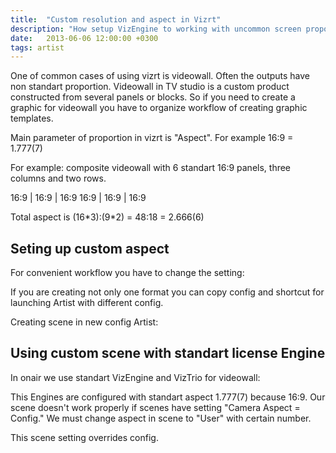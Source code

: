 ```yaml
---
title:  "Custom resolution and aspect in Vizrt"
description: "How setup VizEngine to working with uncommon screen proportions and resolution, for example, for videowall."
date:   2013-06-06 12:00:00 +0300
tags: artist
---
```


One of common cases of using vizrt is videowall. Often the outputs have non standart proportion. Videowall in TV studio is a custom product constructed from several panels or blocks. So if you need to create a graphic for videowall you have to organize workflow of creating graphic templates.

Main parameter of proportion in vizrt is "Aspect". For example 16:9 = 1.777(7)

For example: composite videowall with 6 standart 16:9 panels, three columns and two rows.

16:9 | 16:9 | 16:9
16:9 | 16:9 | 16:9

Total aspect is (16\*3):(9\*2) = 48:18 = 2.666(6)

<media-image name="custom-resolution-in-studio.png" />

## Seting up custom aspect

For convenient workflow you have to change the setting:

<media-image name="custom-resolution-config-output-format.png" />

If you are creating not only one format you can copy config and shortcut for launching Artist with different config.

<media-image name="custom-resolution-config-copy.png" />

Creating scene in new config Artist:

<media-image name="custom-resolution-vizartist-create-scene.png" />

## Using custom scene with standart license Engine

In onair we use standart VizEngine and VizTrio for videowall:

<media-image name="custom-resolution-in-viztrio.png" />
<media-image name="custom-resolution-in-vizengine.png" />

This Engines are configured with standart aspect 1.777(7) because 16:9. Our scene doesn't work properly if scenes have setting "Camera Aspect = Config." We must change aspect in scene to "User" with certain number.

<media-image name="custom-resolution-in-scene.png" />

This scene setting overrides config.
